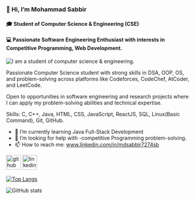 ### 👋 Hi, I’m Mohammad Sabbir
#### 🎓 Student of Computer Science & Engineering (CSE)
#### 💻 Passionate Software Engineering Enthusiast with interests in Competitive Programming, Web Development.
![I am a student of computer science & engineering.](https://media.licdn.com/dms/image/v2/D5616AQEHmwzguPd4Fw/profile-displaybackgroundimage-shrink_350_1400/B56ZkpQqPeJ8AY-/0/1757333864292?e=1759968000&v=beta&t=f_e7vegDdxrIf3zppqdYLQ4HWZz24gVRkHMxw8ImRmc)

Passionate Computer Science student with strong skills in  DSA, OOP, OS, and problem-solving across platforms like Codeforces, CodeChef, AtCoder, and LeetCode.

Open to opportunities in software engineering and research projects where I can apply my problem-solving abilities and technical expertise.

Skills:  C, C++, Java, HTML, CSS, JavaScript,  ReactJS, SQL,  Linux(Basic Command), Git, GitHub.

- 🌱 I’m currently learning Java Full-Stack Development 
- 🤔 I’m looking for help with -competitive Programming problem-solving. 
- 📫 How to reach me: www.linkedin.com/in/mdsabbir7274sb 


[<img src='https://cdn.jsdelivr.net/npm/simple-icons@3.0.1/icons/github.svg' alt='github' height='40'>](https://github.com/mdsabbir7247)  [<img src='https://cdn.jsdelivr.net/npm/simple-icons@3.0.1/icons/linkedin.svg' alt='linkedin' height='40'>](https://www.linkedin.com/in/www.linkedin.com/in/mdsabbir7274sb/)  

[![Top Langs](https://github-readme-stats.vercel.app/api/top-langs/?username=mdsabbir7247)](https://github.com/anuraghazra/github-readme-stats)

![GitHub stats](https://github-readme-stats.vercel.app/api?username=mdsabbir7247&show_icons=true)  

